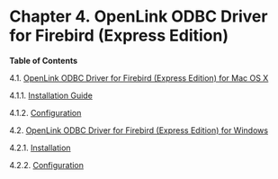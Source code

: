 <div id="ee_EEFireBird" class="chapter">

<div class="titlepage">

<div>

<div>

# Chapter 4. OpenLink ODBC Driver for Firebird (Express Edition)

</div>

</div>

</div>

<div class="toc">

**Table of Contents**

<span class="sect1">4.1. [OpenLink ODBC Driver for Firebird (Express
Edition) for Mac OS X](eefirebirdrwin.html)</span>

<span class="sect2">4.1.1. [Installation
Guide](eefirebirdrwin.html#eefirebirdmacinst)</span>

<span class="sect2">4.1.2.
[Configuration](eefirebirdrwin.html#eefirebirdmacconf)</span>

<span class="sect1">4.2. [OpenLink ODBC Driver for Firebird (Express
Edition) for Windows](eefirebirdwin.html)</span>

<span class="sect2">4.2.1.
[Installation](eefirebirdwin.html#eefirebirdwininst)</span>

<span class="sect2">4.2.2.
[Configuration](eefirebirdwin.html#eefirebirdwinconf)</span>

</div>

</div>
